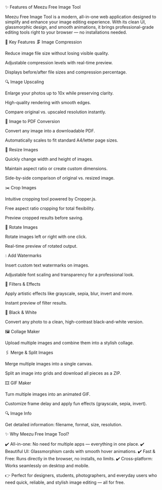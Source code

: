
✨ Features of Meezu Free Image Tool

Meezu Free Image Tool is a modern, all-in-one web application designed to simplify and enhance your image editing experience. With its clean UI, glassmorphic design, and smooth animations, it brings professional-grade editing tools right to your browser — no installations needed.

🚀 Key Features
🗜️ Image Compression

Reduce image file size without losing visible quality.

Adjustable compression levels with real-time preview.

Displays before/after file sizes and compression percentage.

🔍 Image Upscaling

Enlarge your photos up to 10x while preserving clarity.

High-quality rendering with smooth edges.

Compare original vs. upscaled resolution instantly.

📄 Image to PDF Conversion

Convert any image into a downloadable PDF.

Automatically scales to fit standard A4/letter page sizes.

📐 Resize Images

Quickly change width and height of images.

Maintain aspect ratio or create custom dimensions.

Side-by-side comparison of original vs. resized image.

✂️ Crop Images

Intuitive cropping tool powered by Cropper.js.

Free aspect ratio cropping for total flexibility.

Preview cropped results before saving.

🔄 Rotate Images

Rotate images left or right with one click.

Real-time preview of rotated output.

💧 Add Watermarks

Insert custom text watermarks on images.

Adjustable font scaling and transparency for a professional look.

🎨 Filters & Effects

Apply artistic effects like grayscale, sepia, blur, invert and more.

Instant preview of filter results.

🖤 Black & White

Convert any photo to a clean, high-contrast black-and-white version.

🖼️ Collage Maker

Upload multiple images and combine them into a stylish collage.

🖇️ Merge & Split Images

Merge multiple images into a single canvas.

Split an image into grids and download all pieces as a ZIP.

🎞️ GIF Maker

Turn multiple images into an animated GIF.

Customize frame delay and apply fun effects (grayscale, sepia, invert).

🔍 Image Info

Get detailed information: filename, format, size, resolution.

✨ Why Meezu Free Image Tool?

✔️ All-in-one: No need for multiple apps — everything in one place.
✔️ Beautiful UI: Glassmorphism cards with smooth hover animations.
✔️ Fast & Free: Runs directly in the browser, no installs, no limits.
✔️ Cross-platform: Works seamlessly on desktop and mobile.

👉 Perfect for designers, students, photographers, and everyday users who need quick, reliable, and stylish image editing — all for free.
